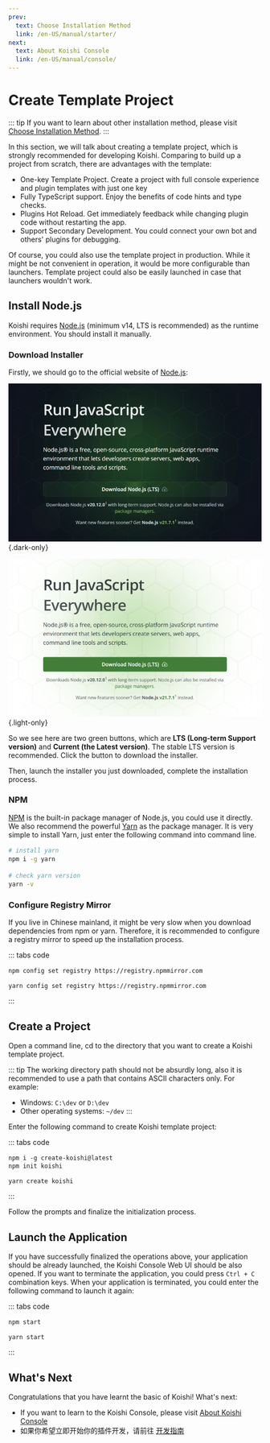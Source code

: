 ```yaml
---
prev:
  text: Choose Installation Method
  link: /en-US/manual/starter/
next:
  text: About Koishi Console
  link: /en-US/manual/console/
---
```


# Create Template Project

::: tip
If you want to learn about other installation method, please visit [Choose Installation Method](./index.md).
:::

In this section, we will talk about creating a template project, which is strongly recommended for developing Koishi. Comparing to build up a project from scratch, there are advantages with the template:

- One-key Template Project. Create a project with full console experience and plugin templates with just one key
- Fully TypeScript support. Enjoy the benefits of code hints and type checks.
- Plugins Hot Reload. Get immediately feedback while changing plugin code without restarting the app.
- Support Secondary Development. You could connect your own bot and others' plugins for debugging.

Of course, you could also use the template project in production. While it might be not convenient in operation, it would be more configurable than launchers. Template project could also be easily launched in case that launchers wouldn't work.

## Install Node.js

Koishi requires [Node.js](https://nodejs.org/) (minimum v14, LTS is recommended) as the runtime environment. You should install it manually.

### Download Installer

Firstly, we should go to the official website of [Node.js](https://nodejs.org/):

![home](/manual/nodejs/home-dark.webp) {.dark-only}

![home](/manual/nodejs/home-light.webp) {.light-only}

So we see here are two green buttons, which are **LTS (Long-term Support version)** and **Current (the Latest version)**. The stable LTS version is recommended. Click the button to download the installer.

Then, launch the installer you just downloaded, complete the installation process.

### NPM

[NPM](https://www.npmjs.com/) is the built-in package manager of Node.js, you could use it directly. We also recommend the powerful [Yarn](https://classic.yarnpkg.com/) as the package manager. It is very simple to install Yarn, just enter the following command into command line.

```sh
# install yarn
npm i -g yarn

# check yarn version
yarn -v
```

### Configure Registry Mirror

If you live in Chinese mainland, it might be very slow when you download dependencies from npm or yarn. Therefore, it is recommended to configure a registry mirror to speed up the installation process.

::: tabs code
```npm
npm config set registry https://registry.npmmirror.com
```
```yarn
yarn config set registry https://registry.npmmirror.com
```
:::

## Create a Project

Open a command line, cd to the directory that you want to create a Koishi template project.

::: tip
The working directory path should not be absurdly long, also it is recommended to use a path that contains ASCII characters only. For example:

- Windows: `C:\dev` or `D:\dev`
- Other operating systems: `~/dev`
:::

Enter the following command to create Koishi template project:

::: tabs code
```npm
npm i -g create-koishi@latest
npm init koishi
```
```yarn
yarn create koishi
```
:::

Follow the prompts and finalize the initialization process.

## Launch the Application

If you have successfully finalized the operations above, your application should be already launched, the Koishi Console Web UI should be also opened. If you want to terminate the application, you could press `Ctrl + C` combination keys. When your application is terminated, you could enter the following command to launch it again:

::: tabs code
```npm
npm start
```
```yarn
yarn start
```
:::

## What's Next

Congratulations that you have learnt the basic of Koishi! What's next:

- If you want to learn to the Koishi Console, please visit [About Koishi Console](../console/index.md)
- 如果你希望立即开始你的插件开发，请前往 [开发指南](../../guide/index.md)
